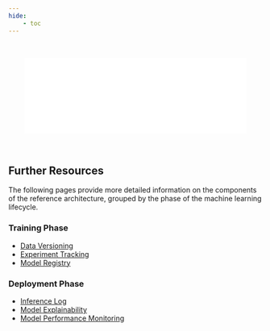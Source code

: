 ```yaml
---
hide:
    - toc
---
```


<!-- Need to use embed instead of img to enable hyperlinks in the image -->

<embed src="/_images/reference-architecture.drawio.svg" id="svgFrame"
style="padding: 32px; width: 100%; box-sizing: border-box;"></embed>

<script>
// Open all local links in the top window (instead of the iframe/embed)
document.getElementById('svgFrame').addEventListener('load', function() {
    const iframe = this.getSVGDocument();
    // Need to match attribute name in all XML namespaces, since SVG <2 uses `xlink`
    const links = iframe.querySelectorAll('a[*|href^="/"]');
    links.forEach(link => link.setAttribute('target', '_top'));
});
</script>

## Further Resources

The following pages provide more detailed information on the components of the reference architecture, grouped by the phase of the machine learning lifecycle.

### Training Phase

-   [Data Versioning](data-versioning.md)
-   [Experiment Tracking](experiment-tracking.md)
-   [Model Registry](model-registry.md)

### Deployment Phase

-   [Inference Log](inference-log.md)
-   [Model Explainability](explainability.md)
-   [Model Performance Monitoring](model-monitoring.md)
